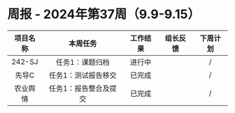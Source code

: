 
# 周报 - 2024年第37周（9.9-9.15）


|  项目名称  | 本周任务 | 工作结果 | 组长反馈 |  下周计划| 
|:----------:|:--------:|:--------:|:--------:|:--------:|
|  242-SJ       | 任务1：课题归档    | 进行中      |       | /      |
|  先导C       | 任务1：测试报告移交    | 已完成      |       |/      |
|  农业舆情       | 任务1：报告整合及提交    | 已完成      |       |     /  |
